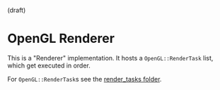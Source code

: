 (draft)
# OpenGL Renderer

This is a "Renderer" implementation. It hosts a `OpenGL::RenderTask` list, which get executed in order.

For `OpenGL::RenderTask`s see the [render_tasks folder](render_tasks/).

